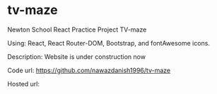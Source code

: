 # tv-maze
Newton School React Practice Project TV-maze

Using: React, React Router-DOM, Bootstrap, and fontAwesome icons.

Description: Website is under construction now

Code url:
https://github.com/nawazdanish1996/tv-maze

Hosted url:
